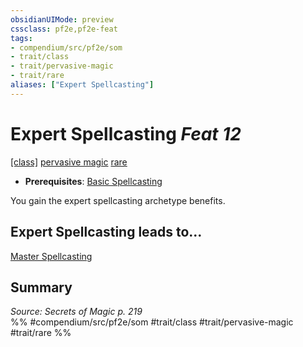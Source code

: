 ```yaml
---
obsidianUIMode: preview
cssclass: pf2e,pf2e-feat
tags:
- compendium/src/pf2e/som
- trait/class
- trait/pervasive-magic
- trait/rare
aliases: ["Expert Spellcasting"]
---
```

# Expert Spellcasting  *Feat 12*  
[[class]](/rules/traits/any-class-som.md)  [pervasive magic](/rules/traits/pervasive-magic-som.md)  [rare](/rules/traits/rare.md)  

- **Prerequisites**: [Basic Spellcasting](/compendium/feats/basic-spellcasting-som.md)

You gain the expert spellcasting archetype benefits.

## Expert Spellcasting leads to...

[Master Spellcasting](/compendium/feats/master-spellcasting-som.md)

## Summary

*Source: Secrets of Magic p. 219*  
%% #compendium/src/pf2e/som #trait/class #trait/pervasive-magic #trait/rare %%
